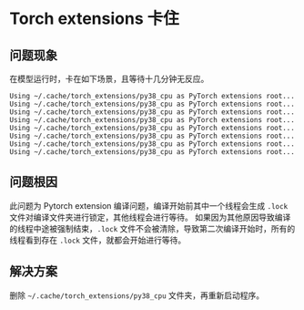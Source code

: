 # Torch extensions 卡住
## 问题现象
在模型运行时，卡在如下场景，且等待十几分钟无反应。
```
Using ~/.cache/torch_extensions/py38_cpu as PyTorch extensions root...
Using ~/.cache/torch_extensions/py38_cpu as PyTorch extensions root...
Using ~/.cache/torch_extensions/py38_cpu as PyTorch extensions root...
Using ~/.cache/torch_extensions/py38_cpu as PyTorch extensions root...
Using ~/.cache/torch_extensions/py38_cpu as PyTorch extensions root...
Using ~/.cache/torch_extensions/py38_cpu as PyTorch extensions root...
Using ~/.cache/torch_extensions/py38_cpu as PyTorch extensions root...
Using ~/.cache/torch_extensions/py38_cpu as PyTorch extensions root...
```

## 问题根因
此问题为 Pytorch extension 编译问题，编译开始前其中一个线程会生成 `.lock` 文件对编译文件夹进行锁定，其他线程会进行等待。
如果因为其他原因导致编译的线程中途被强制结束，`.lock` 文件不会被清除，导致第二次编译开始时，所有的线程看到存在 `.lock` 文件，就都会开始进行等待。


## 解决方案

删除 `~/.cache/torch_extensions/py38_cpu` 文件夹，再重新启动程序。